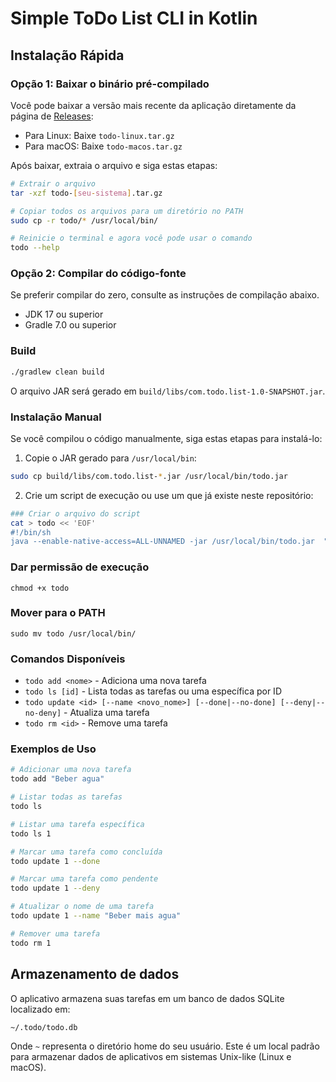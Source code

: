 # Simple ToDo List CLI in Kotlin

## Instalação Rápida

### Opção 1: Baixar o binário pré-compilado

Você pode baixar a versão mais recente da aplicação diretamente da página de [Releases](https://github.com/marcelxsilva/todo-cli/releases):

- Para Linux: Baixe `todo-linux.tar.gz`
- Para macOS: Baixe `todo-macos.tar.gz`

Após baixar, extraia o arquivo e siga estas etapas:
```bash
# Extrair o arquivo
tar -xzf todo-[seu-sistema].tar.gz

# Copiar todos os arquivos para um diretório no PATH
sudo cp -r todo/* /usr/local/bin/

# Reinicie o terminal e agora você pode usar o comando
todo --help
```

### Opção 2: Compilar do código-fonte

Se preferir compilar do zero, consulte as instruções de compilação abaixo.

- JDK 17 ou superior
- Gradle 7.0 ou superior


### Build

```bash
./gradlew clean build
```

O arquivo JAR será gerado em `build/libs/com.todo.list-1.0-SNAPSHOT.jar`.

### Instalação Manual

Se você compilou o código manualmente, siga estas etapas para instalá-lo:

1. Copie o JAR gerado para `/usr/local/bin`:

```bash
sudo cp build/libs/com.todo.list-*.jar /usr/local/bin/todo.jar
```

2. Crie um script de execução ou use um que já existe neste repositório:

```bash
### Criar o arquivo do script
cat > todo << 'EOF' 
#!/bin/sh
java --enable-native-access=ALL-UNNAMED -jar /usr/local/bin/todo.jar  "$@"
```

### Dar permissão de execução
```
chmod +x todo
```

### Mover para o PATH
```
sudo mv todo /usr/local/bin/
```


### Comandos Disponíveis

- `todo add <nome>` - Adiciona uma nova tarefa
- `todo ls [id]` - Lista todas as tarefas ou uma específica por ID
- `todo update <id> [--name <novo_nome>] [--done|--no-done] [--deny|--no-deny]` - Atualiza uma tarefa
- `todo rm <id>` - Remove uma tarefa

### Exemplos de Uso

```bash
# Adicionar uma nova tarefa
todo add "Beber agua"

# Listar todas as tarefas
todo ls

# Listar uma tarefa específica
todo ls 1

# Marcar uma tarefa como concluída
todo update 1 --done

# Marcar uma tarefa como pendente
todo update 1 --deny

# Atualizar o nome de uma tarefa
todo update 1 --name "Beber mais agua"

# Remover uma tarefa
todo rm 1
```

## Armazenamento de dados

O aplicativo armazena suas tarefas em um banco de dados SQLite localizado em:

```
~/.todo/todo.db
```

Onde `~` representa o diretório home do seu usuário. Este é um local padrão para armazenar dados de aplicativos em sistemas Unix-like (Linux e macOS).